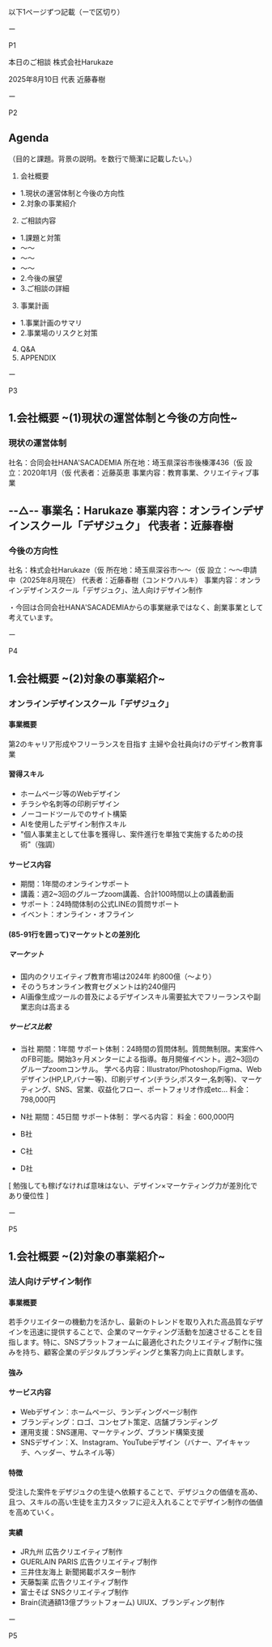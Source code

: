 以下1ページずつ記載（ーで区切り）

ー

P1

本日のご相談
株式会社Harukaze

2025年8月10日
代表 近藤春樹

ー

P2

## Agenda

（目的と課題。背景の説明。を数行で簡潔に記載したい。）


1. 会社概要
 - 1.現状の運営体制と今後の方向性
 - 2.対象の事業紹介
2. ご相談内容
 - 1.課題と対策
  - 〜〜
  - 〜〜
  - 〜〜
 - 2.今後の展望
 - 3.ご相談の詳細
3. 事業計画
 - 1.事業計画のサマリ
 - 2.事業場のリスクと対策
4. Q&A
5. APPENDIX

ー

P3

## 1.会社概要 ~(1)現状の運営体制と今後の方向性~

### 現状の運営体制

社名：合同会社HANA'SACADEMIA
所在地：埼玉県深谷市後榛澤436（仮
設立：2020年1月（仮
代表者：近藤英恵
事業内容：教育事業、クリエイティブ事業

--△--
事業名：Harukaze
事業内容：オンラインデザインスクール「デザジュク」
代表者：近藤春樹
-----

### 今後の方向性

社名：株式会社Harukaze（仮
所在地：埼玉県深谷市〜〜（仮
設立：〜〜申請中（2025年8月現在）
代表者：近藤春樹（コンドウハルキ）
事業内容：オンラインデザインスクール「デザジュク」、法人向けデザイン制作

・今回は合同会社HANA'SACADEMIAからの事業継承ではなく、創業事業として考えています。

ー

P4

## 1.会社概要 ~(2)対象の事業紹介~

### オンラインデザインスクール「デザジュク」

#### 事業概要
第2のキャリア形成やフリーランスを目指す
主婦や会社員向けのデザイン教育事業

#### 習得スキル
 - ホームページ等のWebデザイン
 - チラシや名刺等の印刷デザイン
 - ノーコードツールでのサイト構築
 - AIを使用したデザイン制作スキル
 - "個人事業主として仕事を獲得し、案件進行を単独で実施するための技術"（強調）

#### サービス内容
 - 期間：1年間のオンラインサポート
 - 講義：週2~3回のグループzoom講義、合計100時間以上の講義動画
 - サポート：24時間体制の公式LINEの質問サポート
 - イベント：オンライン・オフライン

#### (85-91行を囲って)マーケットとの差別化

##### マーケット
 - 国内のクリエイティブ教育市場は2024年 約800億（〜より）
 - そのうちオンライン教育セグメントは約240億円
 - AI画像生成ツールの普及によるデザインスキル需要拡大でフリーランスや副業志向は高まる

##### サービス比較

 - 当社
 期間：1年間
 サポート体制：24時間の質問体制。質問無制限。実案件へのFB可能。開始3ヶ月メンターによる指導。毎月開催イベント。週2~3回のグループzoomコンサル。
 学べる内容：Illustrator/Photoshop/Figma、Webデザイン(HP,LP,バナー等)、印刷デザイン(チラシ,ポスター,名刺等)、マーケティング、SNS、営業、収益化フロー、ポートフォリオ作成etc...
 料金：798,000円

 - N社
 期間：45日間
 サポート体制：
 学べる内容：
 料金：600,000円

 - B社

 - C社

 - D社

[ 勉強しても稼げなければ意味はない、デザイン×マーケティング力が差別化であり優位性 ]

ー

P5

## 1.会社概要 ~(2)対象の事業紹介~

### 法人向けデザイン制作

#### 事業概要
若手クリエイターの機動力を活かし、最新のトレンドを取り入れた高品質なデザインを迅速に提供することで、企業のマーケティング活動を加速させることを目指します。特に、SNSプラットフォームに最適化されたクリエイティブ制作に強みを持ち、顧客企業のデジタルブランディングと集客力向上に貢献します。

#### 強み


#### サービス内容
 - Webデザイン：ホームページ、ランディングページ制作
 - ブランディング：ロゴ、コンセプト策定、店舗ブランディング
 - 運用支援：SNS運用、マーケティング、ブランド構築支援
 - SNSデザイン：X、Instagram、YouTubeデザイン（バナー、アイキャッチ、ヘッダー、サムネイル等）

#### 特徴
受注した案件をデザジュクの生徒へ依頼することで、デザジュクの価値を高め、且つ、スキルの高い生徒を主力スタッフに迎え入れることでデザイン制作の価値を高めていく。

#### 実績
 - JR九州 広告クリエイティブ制作
 - GUERLAIN PARIS 広告クリエイティブ制作
 - 三井住友海上 新聞掲載ポスター制作
 - 天藤製薬 広告クリエイティブ制作
 - 富士そば SNSクリエイティブ制作
 - Brain(流通額13億プラットフォーム) UIUX、ブランディング制作

ー

P5

